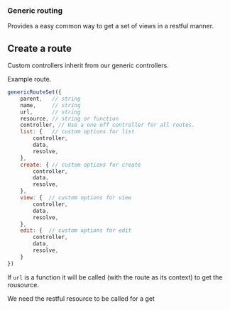 ### Generic routing

Provides a easy common way to get a set of views in a restful manner.

## Create a route

Custom controllers inherit from our generic controllers.

Example route.

```js
genericRouteSet({
    parent,   // string
    name,     // string
    url,      // string
    resource, // string or function
    controller, // Use a one off controller for all routes.
    list: {   // custom options for list
        controller,
        data,
        resolve,
    },
    create: { // custom options for create
        controller,
        data,
        resolve,
    },
    view: {  // custom options for view
        controller,
        data,
        resolve,
    },
    edit: {  // custom options for edit
        controller,
        data,
        resolve,
    }
})
```

If `url` is a function it will be called (with the route as its context) to get the rousource.

We need the restful resource to be called for a get
